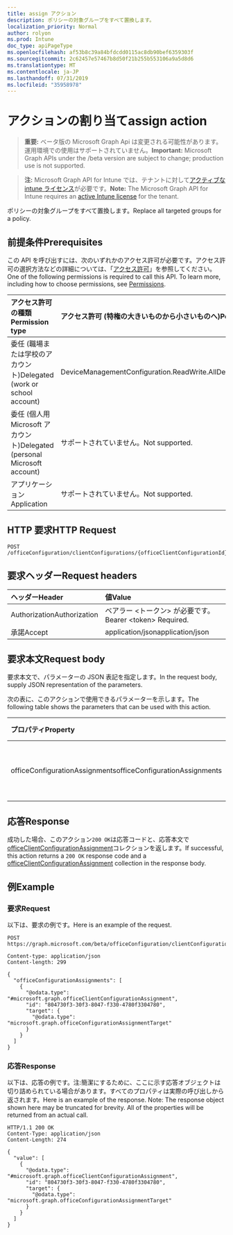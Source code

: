 ```yaml
---
title: assign アクション
description: ポリシーの対象グループをすべて置換します。
localization_priority: Normal
author: rolyon
ms.prod: Intune
doc_type: apiPageType
ms.openlocfilehash: af53b8c39a84bfdcdd0115ac8db90bef6359303f
ms.sourcegitcommit: 2c62457e57467b8d50f21b255b553106a9a5d8d6
ms.translationtype: MT
ms.contentlocale: ja-JP
ms.lasthandoff: 07/31/2019
ms.locfileid: "35958978"
---
```

# <a name="assign-action"></a><span data-ttu-id="aefe7-103">アクションの割り当て</span><span class="sxs-lookup"><span data-stu-id="aefe7-103">assign action</span></span>

> <span data-ttu-id="aefe7-104">**重要:** ベータ版の Microsoft Graph Api は変更される可能性があります。運用環境での使用はサポートされていません。</span><span class="sxs-lookup"><span data-stu-id="aefe7-104">**Important:** Microsoft Graph APIs under the /beta version are subject to change; production use is not supported.</span></span>

> <span data-ttu-id="aefe7-105">**注:** Microsoft Graph API for Intune では、テナントに対して[アクティブな intune ライセンス](https://go.microsoft.com/fwlink/?linkid=839381)が必要です。</span><span class="sxs-lookup"><span data-stu-id="aefe7-105">**Note:** The Microsoft Graph API for Intune requires an [active Intune license](https://go.microsoft.com/fwlink/?linkid=839381) for the tenant.</span></span>

<span data-ttu-id="aefe7-106">ポリシーの対象グループをすべて置換します。</span><span class="sxs-lookup"><span data-stu-id="aefe7-106">Replace all targeted groups for a policy.</span></span>

## <a name="prerequisites"></a><span data-ttu-id="aefe7-107">前提条件</span><span class="sxs-lookup"><span data-stu-id="aefe7-107">Prerequisites</span></span>
<span data-ttu-id="aefe7-p101">この API を呼び出すには、次のいずれかのアクセス許可が必要です。アクセス許可の選択方法などの詳細については、「[アクセス許可](/graph/permissions-reference)」を参照してください。</span><span class="sxs-lookup"><span data-stu-id="aefe7-p101">One of the following permissions is required to call this API. To learn more, including how to choose permissions, see [Permissions](/graph/permissions-reference).</span></span>

|<span data-ttu-id="aefe7-110">アクセス許可の種類</span><span class="sxs-lookup"><span data-stu-id="aefe7-110">Permission type</span></span>|<span data-ttu-id="aefe7-111">アクセス許可 (特権の大きいものから小さいものへ)</span><span class="sxs-lookup"><span data-stu-id="aefe7-111">Permissions (from most to least privileged)</span></span>|
|:---|:---|
|<span data-ttu-id="aefe7-112">委任 (職場または学校のアカウント)</span><span class="sxs-lookup"><span data-stu-id="aefe7-112">Delegated (work or school account)</span></span>|<span data-ttu-id="aefe7-113">DeviceManagementConfiguration.ReadWrite.All</span><span class="sxs-lookup"><span data-stu-id="aefe7-113">DeviceManagementConfiguration.ReadWrite.All</span></span>|
|<span data-ttu-id="aefe7-114">委任 (個人用 Microsoft アカウント)</span><span class="sxs-lookup"><span data-stu-id="aefe7-114">Delegated (personal Microsoft account)</span></span>|<span data-ttu-id="aefe7-115">サポートされていません。</span><span class="sxs-lookup"><span data-stu-id="aefe7-115">Not supported.</span></span>|
|<span data-ttu-id="aefe7-116">アプリケーション</span><span class="sxs-lookup"><span data-stu-id="aefe7-116">Application</span></span>|<span data-ttu-id="aefe7-117">サポートされていません。</span><span class="sxs-lookup"><span data-stu-id="aefe7-117">Not supported.</span></span>|

## <a name="http-request"></a><span data-ttu-id="aefe7-118">HTTP 要求</span><span class="sxs-lookup"><span data-stu-id="aefe7-118">HTTP Request</span></span>
<!-- {
  "blockType": "ignored"
}
-->
``` http
POST /officeConfiguration/clientConfigurations/{officeClientConfigurationId}/assign
```

## <a name="request-headers"></a><span data-ttu-id="aefe7-119">要求ヘッダー</span><span class="sxs-lookup"><span data-stu-id="aefe7-119">Request headers</span></span>
|<span data-ttu-id="aefe7-120">ヘッダー</span><span class="sxs-lookup"><span data-stu-id="aefe7-120">Header</span></span>|<span data-ttu-id="aefe7-121">値</span><span class="sxs-lookup"><span data-stu-id="aefe7-121">Value</span></span>|
|:---|:---|
|<span data-ttu-id="aefe7-122">Authorization</span><span class="sxs-lookup"><span data-stu-id="aefe7-122">Authorization</span></span>|<span data-ttu-id="aefe7-123">ベアラー &lt;トークン&gt; が必要です。</span><span class="sxs-lookup"><span data-stu-id="aefe7-123">Bearer &lt;token&gt; Required.</span></span>|
|<span data-ttu-id="aefe7-124">承諾</span><span class="sxs-lookup"><span data-stu-id="aefe7-124">Accept</span></span>|<span data-ttu-id="aefe7-125">application/json</span><span class="sxs-lookup"><span data-stu-id="aefe7-125">application/json</span></span>|

## <a name="request-body"></a><span data-ttu-id="aefe7-126">要求本文</span><span class="sxs-lookup"><span data-stu-id="aefe7-126">Request body</span></span>
<span data-ttu-id="aefe7-127">要求本文で、パラメーターの JSON 表記を指定します。</span><span class="sxs-lookup"><span data-stu-id="aefe7-127">In the request body, supply JSON representation of the parameters.</span></span>

<span data-ttu-id="aefe7-128">次の表に、このアクションで使用できるパラメーターを示します。</span><span class="sxs-lookup"><span data-stu-id="aefe7-128">The following table shows the parameters that can be used with this action.</span></span>

|<span data-ttu-id="aefe7-129">プロパティ</span><span class="sxs-lookup"><span data-stu-id="aefe7-129">Property</span></span>|<span data-ttu-id="aefe7-130">型</span><span class="sxs-lookup"><span data-stu-id="aefe7-130">Type</span></span>|<span data-ttu-id="aefe7-131">説明</span><span class="sxs-lookup"><span data-stu-id="aefe7-131">Description</span></span>|
|:---|:---|:---|
|<span data-ttu-id="aefe7-132">officeConfigurationAssignments</span><span class="sxs-lookup"><span data-stu-id="aefe7-132">officeConfigurationAssignments</span></span>|<span data-ttu-id="aefe7-133">[officeClientConfigurationAssignment](../resources/intune-cirrus-officeclientconfigurationassignment.md)コレクション</span><span class="sxs-lookup"><span data-stu-id="aefe7-133">[officeClientConfigurationAssignment](../resources/intune-cirrus-officeclientconfigurationassignment.md) collection</span></span>|<span data-ttu-id="aefe7-134">Office の構成割り当ての一覧</span><span class="sxs-lookup"><span data-stu-id="aefe7-134">List of office configuration assignments</span></span>|



## <a name="response"></a><span data-ttu-id="aefe7-135">応答</span><span class="sxs-lookup"><span data-stu-id="aefe7-135">Response</span></span>
<span data-ttu-id="aefe7-136">成功した場合、このアクション`200 OK`は応答コードと、応答本文で[officeClientConfigurationAssignment](../resources/intune-cirrus-officeclientconfigurationassignment.md)コレクションを返します。</span><span class="sxs-lookup"><span data-stu-id="aefe7-136">If successful, this action returns a `200 OK` response code and a [officeClientConfigurationAssignment](../resources/intune-cirrus-officeclientconfigurationassignment.md) collection in the response body.</span></span>

## <a name="example"></a><span data-ttu-id="aefe7-137">例</span><span class="sxs-lookup"><span data-stu-id="aefe7-137">Example</span></span>

### <a name="request"></a><span data-ttu-id="aefe7-138">要求</span><span class="sxs-lookup"><span data-stu-id="aefe7-138">Request</span></span>
<span data-ttu-id="aefe7-139">以下は、要求の例です。</span><span class="sxs-lookup"><span data-stu-id="aefe7-139">Here is an example of the request.</span></span>
``` http
POST https://graph.microsoft.com/beta/officeConfiguration/clientConfigurations/{officeClientConfigurationId}/assign

Content-type: application/json
Content-length: 299

{
  "officeConfigurationAssignments": [
    {
      "@odata.type": "#microsoft.graph.officeClientConfigurationAssignment",
      "id": "804730f3-30f3-8047-f330-4780f3304780",
      "target": {
        "@odata.type": "microsoft.graph.officeConfigurationAssignmentTarget"
      }
    }
  ]
}
```

### <a name="response"></a><span data-ttu-id="aefe7-140">応答</span><span class="sxs-lookup"><span data-stu-id="aefe7-140">Response</span></span>
<span data-ttu-id="aefe7-p102">以下は、応答の例です。注:簡潔にするために、ここに示す応答オブジェクトは切り詰められている場合があります。すべてのプロパティは実際の呼び出しから返されます。</span><span class="sxs-lookup"><span data-stu-id="aefe7-p102">Here is an example of the response. Note: The response object shown here may be truncated for brevity. All of the properties will be returned from an actual call.</span></span>
``` http
HTTP/1.1 200 OK
Content-Type: application/json
Content-Length: 274

{
  "value": [
    {
      "@odata.type": "#microsoft.graph.officeClientConfigurationAssignment",
      "id": "804730f3-30f3-8047-f330-4780f3304780",
      "target": {
        "@odata.type": "microsoft.graph.officeConfigurationAssignmentTarget"
      }
    }
  ]
}
```



